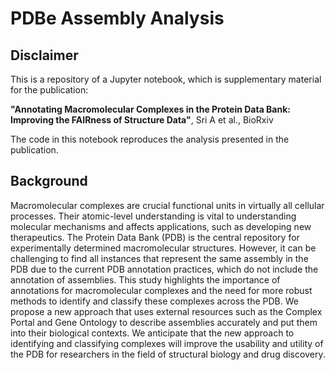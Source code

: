 PDBe Assembly Analysis
==

## Disclaimer
This is a repository of a Jupyter notebook, which is supplementary material for the publication:

**"Annotating Macromolecular Complexes in the Protein Data Bank: Improving the FAIRness of Structure Data"**, Sri A et al., BioRxiv

The code in this notebook reproduces the analysis presented in the publication.

## Background
Macromolecular complexes are crucial functional units in virtually all cellular processes. Their atomic-level understanding is vital to understanding molecular mechanisms and affects applications, such as developing new therapeutics. The Protein Data Bank (PDB) is the central repository for experimentally determined macromolecular structures. However, it can be challenging to find all instances that represent the same assembly in the PDB due to the current PDB annotation practices, which do not include the annotation of assemblies. This study highlights the importance of annotations for macromolecular complexes and the need for more robust methods to identify and classify these complexes across the PDB. We propose a new approach that uses external resources such as the Complex Portal and Gene Ontology to describe assemblies accurately and put them into their biological contexts. We anticipate that the new approach to identifying and classifying complexes will improve the usability and utility of the PDB for researchers in the field of structural biology and drug discovery.
